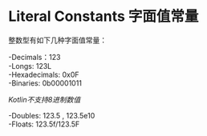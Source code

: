 # Literal Constants 字面值常量

整数型有如下几种字面值常量：

-Decimals：123   
  -Longs: 123L  
-Hexadecimals: 0x0F  
-Binaries: 0b00001011

*Kotlin不支持8进制数值*

-Doubles: 123.5 , 123.5e10  
-Floats: 123.5f/123.5F  



